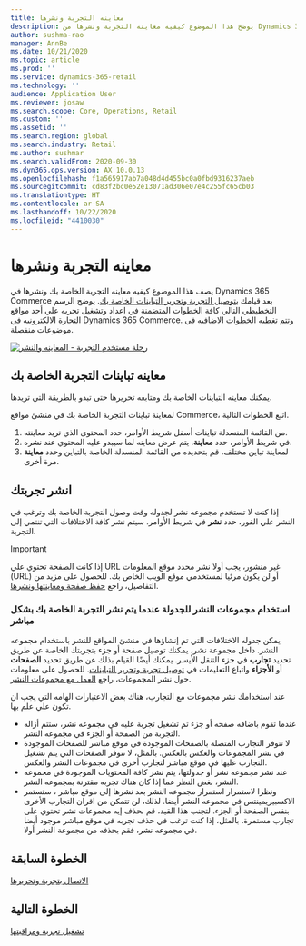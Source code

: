 ```yaml
---
title: معاينه التجربة ونشرها
description: يوضح هذا الموضوع كيفيه معاينه التجربة ونشرها من Dynamics 365 Commerce.
author: sushma-rao
manager: AnnBe
ms.date: 10/21/2020
ms.topic: article
ms.prod: ''
ms.service: dynamics-365-retail
ms.technology: ''
audience: Application User
ms.reviewer: josaw
ms.search.scope: Core, Operations, Retail
ms.custom: ''
ms.assetid: ''
ms.search.region: global
ms.search.industry: Retail
ms.author: sushmar
ms.search.validFrom: 2020-09-30
ms.dyn365.ops.version: AX 10.0.13
ms.openlocfilehash: f1a565917ab7a048d4d455bc0a0fbd9316237aeb
ms.sourcegitcommit: cd83f2bc0e52e13071ad306e07e4c255fc65cb03
ms.translationtype: HT
ms.contentlocale: ar-SA
ms.lasthandoff: 10/22/2020
ms.locfileid: "4410030"
---
```

# <a name="preview-and-publish-an-experiment"></a>معاينه التجربة ونشرها

يصف هذا الموضوع كيفيه معاينه التجربة الخاصة بك ونشرها في Dynamics 365 Commerce بعد قيامك [بتوصيل التجربة وتحرير التباينات الخاصة بك](experimentation-connect-edit.md). يوضح الرسم التخطيطي التالي كافة الخطوات المتضمنة في اعداد وتشغيل تجربه علي أحد مواقع التجارة الالكترونيه في Dynamics 365 Commerce. وتتم تغطيه الخطوات الاضافيه في موضوعات منفصلة.

[![رحلة مستخدم التجربة - المعاينه والنشر](./media/experimentation_preview_publish.svg)](./media/experimentation_preview_publish.svg#lightbox)

## <a name="preview-your-experiment-variations"></a>معاينه تباينات التجربة الخاصة بك
يمكنك معاينه التباينات الخاصة بك ومتابعه تحريرها حتى تبدو بالطريقة التي تريدها.

لمعاينة تباينات التجربة الخاصة بك في منشئ مواقع Commerce، اتبع الخطوات التالية.

1. من القائمة المنسدلة تباينات أسفل شريط الأوامر، حدد المحتوى الذي تريد معاينته. 
1. في شريط الأوامر، حدد **معاينة**. يتم عرض معاينه لما سيبدو عليه المحتوي عند نشره.
1. لمعاينة تباين مختلف، قم بتحديده من القائمة المنسدلة الخاصة بالتباين وحدد **معاينة** مرة أخرى.

## <a name="publish-your-experiment"></a>انشر تجربتك
إذا كنت لا تستخدم مجموعه نشر لجدوله وقت وصول التجربة الخاصة بك وترغب في النشر علي الفور، حدد **نشر** في شريط الأوامر. سيتم نشر كافة الاختلافات التي تنتمي إلى التجربة.
    
> [!IMPORTANT]
> إذا كانت الصفحة تحتوي علي URL غير منشور، يجب أولا نشر محدد موقع المعلومات (URL) أو لن يكون مرئيا لمستخدمي موقع الويب الخاص بك. للحصول على مزيد من التفاصيل، راجع [حفظ صفحة ومعاينتها ونشرها](save-preview-publish-page.md).
    
### <a name="use-publish-groups-to-schedule-when-your-experiment-goes-live"></a>استخدام مجموعات النشر للجدولة عندما يتم نشر التجربة الخاصة بك بشكل مباشر
يمكن جدوله الاختلافات التي تم إنشاؤها في منشئ المواقع للنشر باستخدام مجموعه النشر. داخل مجموعة نشر، يمكنك توصيل صفحة أو جزء بتجربتك الخاصة عن طريق تحديد **تجارب** في جزء التنقل الأيسر. يمكنك أيضًا القيام بذلك عن طريق تحديد **الصفحات** أو **الأجزاء** واتباع التعليمات في [توصيل تجربة وتحرير التباينات](experimentation-connect-edit.md). للحصول على معلومات حول نشر المجموعات، راجع [العمل مع مجموعات النشر](publish-groups.md).

عند استخدامك نشر مجموعات مع التجارب، هناك بعض الاعتبارات الهامه التي يجب ان تكون علي علم بها.
- عندما تقوم باضافه صفحه أو جزء تم تشغيل تجربة عليه في مجموعه نشر، ستتم أزاله التجربة من الصفحة أو الجزء في مجموعه النشر.
- لا تتوفر التجارب المتصلة بالصفحات الموجودة في موقع مباشر للصفحات الموجودة في نشر المجموعات والعكس بالعكس. بالمثل، لا تتوفر الصفحات التي يتم تشغيل التجارب عليها في موقع مباشر لتجارب أخرى في مجموعات النشر والعكس.
- عند نشر مجموعه نشر أو جدولتها، يتم نشر كافة المحتويات الموجودة في مجموعه النشر، بغض النظر عما إذا كان هناك تجربه مقترنة بمجموعه النشر.
- ونظرا لاستمرار استمرار مجموعه النشر بعد نشرها إلى موقع مباشر ، ستستمر الاكسبيريمينتس في مجموعه النشر أيضا. لذلك، لن تتمكن من اقران التجارب الأخرى بنفس الصفحة أو الجزء. لتجنب هذا القيد، قم بحذف إيه مجموعات نشر تحتوي على تجارب مستمرة. بالمثل، إذا كنت ترغب في حذف تجربه في موقع مباشر موجود أيضا في مجموعه نشر، فقم بحذفه من مجموعة النشر أولا.

## <a name="previous-step"></a>الخطوة السابقة
[الاتصال بتجربة وتحريرها](experimentation-connect-edit.md)

## <a name="next-step"></a>الخطوة التالية
[تشغيل تجربة ومراقبتها](experimentation-run-monitor.md)
